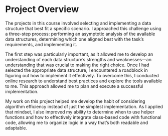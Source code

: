 # Project Overview

The projects in this course involved selecting and implementing a data structure that best fit a specific scenario. I approached this challenge using a three-step process: performing an asymptotic analysis of the available data structures, determining which one aligned best with the task’s requirements, and implementing it.

The first step was particularly important, as it allowed me to develop an understanding of each data structure’s strengths and weaknesses—an understanding that was crucial to making the right choice. Once I had selected the appropriate data structure, I encountered a roadblock in figuring out how to implement it effectively. To overcome this, I conducted online research to understand best practices and explore the tools available to me. This approach allowed me to plan and execute a successful implementation.

My work on this project helped me develop the habit of considering algorithm efficiency instead of just the simplest implementation. As I applied that mindset, I also improved my ability to determine when to use helper functions and how to effectively integrate class-based code with functional code, allowing me to organize logic in a way that’s both readable and adaptable.
